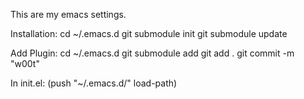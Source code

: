 This are my emacs settings.


Installation:
    cd ~/.emacs.d
    git submodule init
    git submodule update


Add Plugin:
    cd ~/.emacs.d
    git submodule add <url> <plugin name>
    git add .
    git commit -m "w00t"

    
In init.el:
  (push "~/.emacs.d/<plugin name>" load-path)
